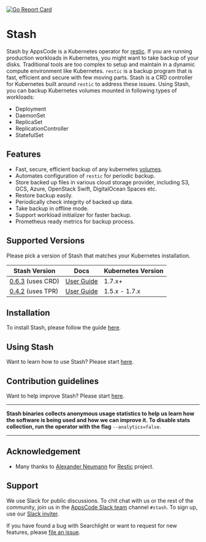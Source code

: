 [![Go Report Card](https://goreportcard.com/badge/github.com/appscode/stash)](https://goreportcard.com/report/github.com/appscode/stash)

# Stash
 Stash by AppsCode is a Kubernetes operator for [restic](https://restic.net). If you are running production workloads in Kubernetes, you might want to take backup of your disks. Traditional tools are too complex to setup and maintain in a dynamic compute environment like Kubernetes. `restic` is a backup program that is fast, efficient and secure with few moving parts. Stash is a CRD controller for Kubernetes built around `restic` to address these issues. Using Stash, you can backup Kubernetes volumes mounted in following types of workloads:
- Deployment
- DaemonSet
- ReplicaSet
- ReplicationController
- StatefulSet

## Features
 - Fast, secure, efficient backup of any kubernetes [volumes](https://kubernetes.io/docs/concepts/storage/volumes/).
 - Automates configuration of `restic` for periodic backup.
 - Store backed up files in various cloud storage provider, including S3, GCS, Azure, OpenStack Swift, DigitalOcean Spaces etc.
 - Restore backup easily.
 - Periodically check integrity of backed up data.
 - Take backup in offline mode.
 - Support workload initializer for faster backup.
 - Prometheus ready metrics for backup process.

## Supported Versions
Please pick a version of Stash that matches your Kubernetes installation.

| Stash Version                                                            | Docs                                                            | Kubernetes Version |
|--------------------------------------------------------------------------|-----------------------------------------------------------------|--------------------|
| [0.6.3](https://github.com/appscode/stash/releases/tag/0.6.3) (uses CRD) | [User Guide](https://appscode.com/products/stash/0.6.3)         | 1.7.x+             |
| [0.4.2](https://github.com/appscode/stash/releases/tag/0.4.2) (uses TPR) | [User Guide](https://github.com/appscode/stash/tree/0.4.2/docs) | 1.5.x - 1.7.x      |

## Installation

To install Stash, please follow the guide [here](https://appscode.com/products/stash/0.6.3/setup/install).

## Using Stash
Want to learn how to use Stash? Please start [here](https://appscode.com/products/stash/0.6.3).

## Contribution guidelines
Want to help improve Stash? Please start [here](https://appscode.com/products/stash/0.6.3/welcome/contributing).

---

**Stash binaries collects anonymous usage statistics to help us learn how the software is being used and how we can improve it. To disable stats collection, run the operator with the flag** `--analytics=false`.

---

## Acknowledgement
 - Many thanks to [Alexander Neumann](https://github.com/fd0) for [Restic](https://restic.net) project.

## Support
We use Slack for public discussions. To chit chat with us or the rest of the community, join us in the [AppsCode Slack team](https://appscode.slack.com/messages/C8NCX6N23/details/) channel `#stash`. To sign up, use our [Slack inviter](https://slack.appscode.com/).

If you have found a bug with Searchlight or want to request for new features, please [file an issue](https://github.com/appscode/stash/issues/new).
